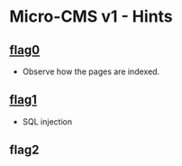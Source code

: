 # Micro-CMS v1 - Hints

## [flag0](https://github.com/Chris-Christian/Hacker101-CTF-writeups/tree/main/Micro-CMS%20v1/flag0)
- Observe how the pages are indexed.

## [flag1](https://github.com/Chris-Christian/Hacker101-CTF-writeups/tree/main/Micro-CMS%20v1/flag1)
- SQL injection

## flag2
